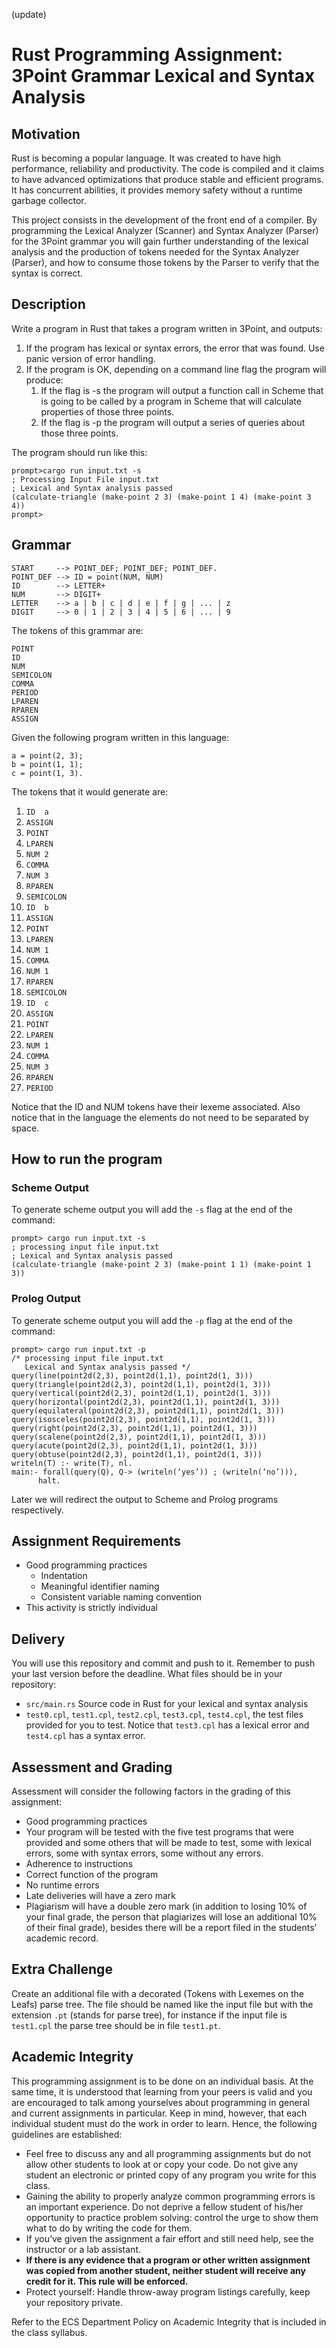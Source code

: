 (update)

# Rust Programming Assignment: 3Point Grammar Lexical and Syntax Analysis

## Motivation
Rust is becoming a popular language. It was created to have high performance, reliability and productivity. The code is compiled and it claims to have advanced optimizations that produce stable and efficient programs. It has concurrent abilities, it provides memory safety without a runtime garbage collector.

This project consists in the development of the front end of a compiler. By programming the Lexical Analyzer (Scanner) and Syntax Analyzer (Parser) for the 3Point grammar you will gain further understanding of the lexical analysis and the production of tokens needed for the Syntax Analyzer (Parser), and how to consume those tokens by the Parser to verify that the syntax is correct.


## Description
Write a program in Rust that takes a program written in 3Point, and outputs:
1. If the program has lexical or syntax errors, the error that was found. Use panic version of error handling.
1. If the program is OK, depending on a command line flag the program will produce:
   1.	If the flag is -s the program will output a function call in Scheme that is going to be called by a program in Scheme that will calculate properties of those three points.
   1. If the flag is -p the program will output a series of queries about those three points.

The program should run like this:
```
prompt>cargo run input.txt -s
; Processing Input File input.txt
; Lexical and Syntax analysis passed
(calculate-triangle (make-point 2 3) (make-point 1 4) (make-point 3 4))
prompt>
```

## Grammar

```
START     --> POINT_DEF; POINT_DEF; POINT_DEF.
POINT_DEF --> ID = point(NUM, NUM)
ID        --> LETTER+
NUM       --> DIGIT+
LETTER    --> a | b | c | d | e | f | g | ... | z
DIGIT     --> 0 | 1 | 2 | 3 | 4 | 5 | 6 | ... | 9

```

The tokens of this grammar are:
```
POINT
ID
NUM
SEMICOLON
COMMA
PERIOD
LPAREN
RPAREN
ASSIGN
```

Given the following program written in this language:
```
a = point(2, 3);
b = point(1, 1);
c = point(1, 3).
```
The tokens that it would generate are:
1. `ID  a`
1. `ASSIGN`
1. `POINT`
1. `LPAREN`
1. `NUM 2`
1. `COMMA`
1. `NUM 3`
1. `RPAREN`
1. `SEMICOLON`
1. `ID  b`
1. `ASSIGN`
1. `POINT`
1. `LPAREN`
1. `NUM 1`
1. `COMMA`
1. `NUM 1`
1. `RPAREN`
1. `SEMICOLON`
1. `ID  c`
1. `ASSIGN`
1. `POINT`
1. `LPAREN`
1. `NUM 1`
1. `COMMA`
1. `NUM 3`
1. `RPAREN`
1. `PERIOD`

Notice that the ID and NUM tokens have their lexeme associated. Also notice that in the language the elements do not need to be separated by space.

## How to run the program

### Scheme Output
To generate scheme output you will add the `-s` flag at the end of the command:
```
prompt> cargo run input.txt -s
; processing input file input.txt
; Lexical and Syntax analysis passed
(calculate-triangle (make-point 2 3) (make-point 1 1) (make-point 1 3))
```

### Prolog Output
To generate scheme output you will add the `-p` flag at the end of the command:
```
prompt> cargo run input.txt -p
/* processing input file input.txt
   Lexical and Syntax analysis passed */
query(line(point2d(2,3), point2d(1,1), point2d(1, 3)))
query(triangle(point2d(2,3), point2d(1,1), point2d(1, 3)))
query(vertical(point2d(2,3), point2d(1,1), point2d(1, 3)))
query(horizontal(point2d(2,3), point2d(1,1), point2d(1, 3)))
query(equilateral(point2d(2,3), point2d(1,1), point2d(1, 3)))
query(isosceles(point2d(2,3), point2d(1,1), point2d(1, 3)))
query(right(point2d(2,3), point2d(1,1), point2d(1, 3)))
query(scalene(point2d(2,3), point2d(1,1), point2d(1, 3)))
query(acute(point2d(2,3), point2d(1,1), point2d(1, 3)))
query(obtuse(point2d(2,3), point2d(1,1), point2d(1, 3)))
writeln(T) :- write(T), nl.
main:- forall(query(Q), Q-> (writeln(‘yes’)) ; (writeln(‘no’))),
      halt.

```

Later we will redirect the output to Scheme and Prolog programs respectively.

## Assignment Requirements
- Good programming practices
  - Indentation
  - Meaningful identifier naming
  - Consistent variable naming convention
- This activity is strictly individual

## Delivery
You will use this repository and commit and push to it. Remember to push your last version before the deadline.
What files should be in your repository:
- `src/main.rs` Source code in Rust for your lexical and syntax analysis
- `test0.cpl`, `test1.cpl`, `test2.cpl`, `test3.cpl`, `test4.cpl`, the test files provided for you to test. Notice that `test3.cpl` has a lexical error and `test4.cpl` has a syntax error.

## Assessment and Grading
Assessment will consider the following factors in the grading of this assignment:
-	Good programming practices
-	Your program will be tested with the five test programs that were provided and some others that will be made to test, some with lexical errors, some with syntax errors, some without any errors.
-	Adherence to instructions
-	Correct function of the program
-	No runtime errors
-	Late deliveries will have a zero mark
-	Plagiarism will have a double zero mark (in addition to losing 10% of your final grade, the person that plagiarizes will lose an additional 10% of their final grade), besides there will be a report filed in the students’ academic record.

## Extra Challenge

Create an additional file with a decorated (Tokens with Lexemes on the Leafs) parse tree. The file should be named like the input file but with the extension `.pt` (stands for parse tree), for instance if the input file is `test1.cpl` the parse tree should be in file `test1.pt`.

## Academic Integrity
This programming assignment is to be done on an individual basis. At the same time, it is understood that learning from your peers is valid and you are encouraged to talk among yourselves about programming in general and current assignments in particular.  Keep in mind, however, that each individual student must do the work in order to learn.  Hence, the following guidelines are established:
- Feel free to discuss any and all programming assignments but do not allow other students to look at or copy your code. Do not give any student an electronic or printed copy of any program you write for this class.
- Gaining the ability to properly analyze common programming errors is an important experience. Do not deprive a fellow student of his/her opportunity to practice problem solving: control the urge to show them what to do by writing the code for them.
- If you’ve given the assignment a fair effort and still need help, see the instructor or a lab assistant.
- **If there is any evidence that a program or other written assignment was copied from another student, neither student will receive any credit for it. This rule will be enforced.**
- Protect yourself: Handle throw-away program listings carefully, keep your repository private.

Refer to the ECS Department Policy on Academic Integrity that is included in the class syllabus.
